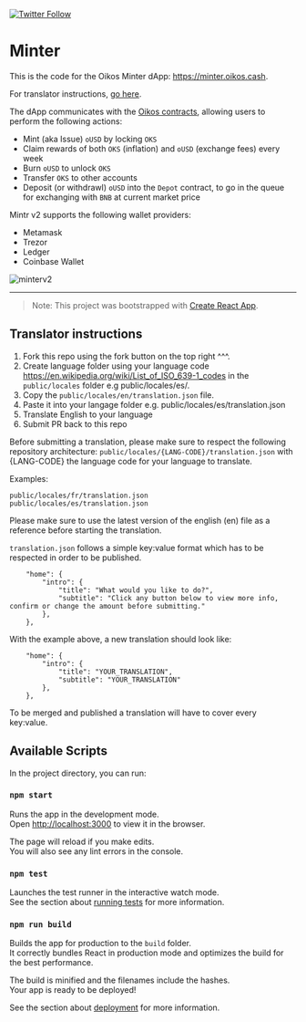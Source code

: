 
[![Twitter Follow](https://img.shields.io/twitter/follow/oikos_io.svg?label=oikos_io&style=social)](https://twitter.com/oikos_cash)

# Minter

This is the code for the Oikos Minter dApp: https://minter.oikos.cash.

For translator instructions, [go here](#translator-instructions).

The dApp communicates with the [Oikos contracts](https://docs.oikos.cash/addresses), allowing users to perform the following actions:

- Mint (aka Issue) `oUSD` by locking `OKS`
- Claim rewards of both `OKS` (inflation) and `oUSD` (exchange fees) every week
- Burn `oUSD` to unlock `OKS`
- Transfer `OKS` to other accounts
- Deposit (or withdrawl) `oUSD` into the `Depot` contract, to go in the queue for exchanging with `BNB` at current market price

Mintr v2 supports the following wallet providers:

- Metamask
- Trezor
- Ledger
- Coinbase Wallet

![minterv2](https://user-images.githubusercontent.com/799038/67426237-aa7a5c00-f5a7-11e9-96a6-1d721f3c58ba.gif)

---

> Note: This project was bootstrapped with [Create React App](https://github.com/facebook/create-react-app).

## Translator instructions

1. Fork this repo using the fork button on the top right ^^^.
2. Create language folder using your language code https://en.wikipedia.org/wiki/List_of_ISO_639-1_codes in the `public/locales` folder e.g public/locales/es/.
3. Copy the `public/locales/en/translation.json` file.
4. Paste it into your langage folder e.g. public/locales/es/translation.json
5. Translate English to your language
6. Submit PR back to this repo

Before submitting a translation, please make sure to respect the following repository architecture:
`public/locales/{LANG-CODE}/translation.json`
with {LANG-CODE} the language code for your language to translate.

Examples:

```
public/locales/fr/translation.json
public/locales/es/translation.json
```

Please make sure to use the latest version of the english (en) file as a reference before starting the translation.

`translation.json` follows a simple key:value format which has to be respected in order to be published.

```
	"home": {
		"intro": {
			"title": "What would you like to do?",
			"subtitle": "Click any button below to view more info, confirm or change the amount before submitting."
		},
	},
```

With the example above, a new translation should look like:

```
	"home": {
		"intro": {
			"title": "YOUR_TRANSLATION",
			"subtitle": "YOUR_TRANSLATION"
		},
	},
```

To be merged and published a translation will have to cover every key:value.

## Available Scripts

In the project directory, you can run:

### `npm start`

Runs the app in the development mode.<br>
Open [http://localhost:3000](http://localhost:3000) to view it in the browser.

The page will reload if you make edits.<br>
You will also see any lint errors in the console.

### `npm test`

Launches the test runner in the interactive watch mode.<br>
See the section about [running tests](https://facebook.github.io/create-react-app/docs/running-tests) for more information.

### `npm run build`

Builds the app for production to the `build` folder.<br>
It correctly bundles React in production mode and optimizes the build for the best performance.

The build is minified and the filenames include the hashes.<br>
Your app is ready to be deployed!

See the section about [deployment](https://facebook.github.io/create-react-app/docs/deployment) for more information.

